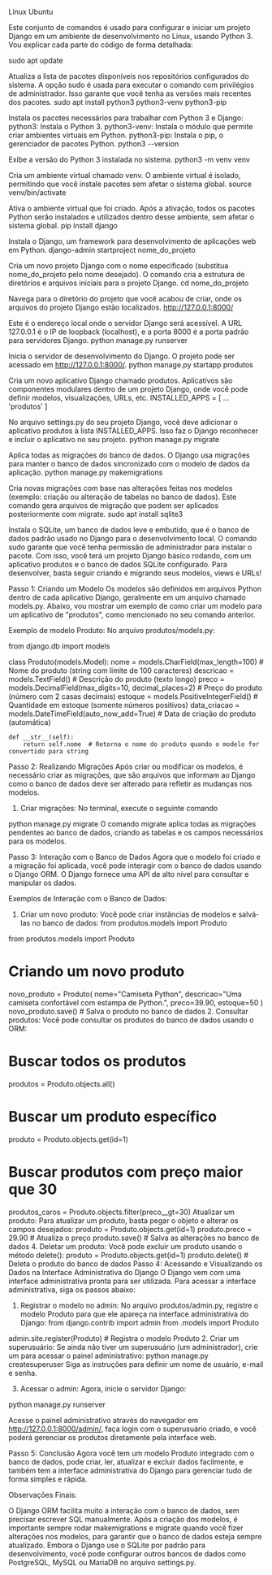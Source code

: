 Linux Ubuntu 

Este conjunto de comandos é usado para configurar e iniciar um projeto Django em um ambiente de desenvolvimento no Linux, usando Python 3. Vou explicar cada parte do código de forma detalhada:

sudo apt update

Atualiza a lista de pacotes disponíveis nos repositórios configurados do sistema.
A opção sudo é usada para executar o comando com privilégios de administrador.
Isso garante que você tenha as versões mais recentes dos pacotes.
sudo apt install python3 python3-venv python3-pip

Instala os pacotes necessários para trabalhar com Python 3 e Django:
python3: Instala o Python 3.
python3-venv: Instala o módulo que permite criar ambientes virtuais em Python.
python3-pip: Instala o pip, o gerenciador de pacotes Python.
python3 --version

Exibe a versão do Python 3 instalada no sistema.
python3 -m venv venv

Cria um ambiente virtual chamado venv.
O ambiente virtual é isolado, permitindo que você instale pacotes sem afetar o sistema global.
source venv/bin/activate

Ativa o ambiente virtual que foi criado. Após a ativação, todos os pacotes Python serão instalados e utilizados dentro desse ambiente, sem afetar o sistema global.
pip install django

Instala o Django, um framework para desenvolvimento de aplicações web em Python.
django-admin startproject nome_do_projeto

Cria um novo projeto Django com o nome especificado (substitua nome_do_projeto pelo nome desejado).
O comando cria a estrutura de diretórios e arquivos iniciais para o projeto Django.
cd nome_do_projeto

Navega para o diretório do projeto que você acabou de criar, onde os arquivos do projeto Django estão localizados.
http://127.0.0.1:8000/

Este é o endereço local onde o servidor Django será acessível. A URL 127.0.0.1 é o IP de loopback (localhost), e a porta 8000 é a porta padrão para servidores Django.
python manage.py runserver

Inicia o servidor de desenvolvimento do Django. O projeto pode ser acessado em http://127.0.0.1:8000/.
python manage.py startapp produtos

Cria um novo aplicativo Django chamado produtos.
Aplicativos são componentes modulares dentro de um projeto Django, onde você pode definir modelos, visualizações, URLs, etc.
INSTALLED_APPS = [ ... 'produtos' ]

No arquivo settings.py do seu projeto Django, você deve adicionar o aplicativo produtos à lista INSTALLED_APPS. Isso faz o Django reconhecer e incluir o aplicativo no seu projeto.
python manage.py migrate

Aplica todas as migrações do banco de dados. O Django usa migrações para manter o banco de dados sincronizado com o modelo de dados da aplicação.
python manage.py makemigrations

Cria novas migrações com base nas alterações feitas nos modelos (exemplo: criação ou alteração de tabelas no banco de dados).
Este comando gera arquivos de migração que podem ser aplicados posteriormente com migrate.
sudo apt install sqlite3

Instala o SQLite, um banco de dados leve e embutido, que é o banco de dados padrão usado no Django para o desenvolvimento local.
O comando sudo garante que você tenha permissão de administrador para instalar o pacote.
Com isso, você terá um projeto Django básico rodando, com um aplicativo produtos e o banco de dados SQLite configurado. Para desenvolver, basta seguir criando e migrando seus modelos, views e URLs!

Passo 1: Criando um Modelo
Os modelos são definidos em arquivos Python dentro de cada aplicativo Django, geralmente em um arquivo chamado models.py. Abaixo, vou mostrar um exemplo de como criar um modelo para um aplicativo de "produtos", como mencionado no seu comando anterior.

Exemplo de modelo Produto:
No arquivo produtos/models.py:

from django.db import models

class Produto(models.Model):
    nome = models.CharField(max_length=100)  # Nome do produto (string com limite de 100 caracteres)
    descricao = models.TextField()  # Descrição do produto (texto longo)
    preco = models.DecimalField(max_digits=10, decimal_places=2)  # Preço do produto (número com 2 casas decimais)
    estoque = models.PositiveIntegerField()  # Quantidade em estoque (somente números positivos)
    data_criacao = models.DateTimeField(auto_now_add=True)  # Data de criação do produto (automática)

    def __str__(self):
        return self.nome  # Retorna o nome do produto quando o modelo for convertido para string

Passo 2: Realizando Migrações
Após criar ou modificar os modelos, é necessário criar as migrações, que são arquivos que informam ao Django como o banco de dados deve ser alterado para refletir as mudanças nos modelos.

1. Criar migrações:
No terminal, execute o seguinte comando

python manage.py migrate
O comando migrate aplica todas as migrações pendentes ao banco de dados, criando as tabelas e os campos necessários para os modelos.

Passo 3: Interação com o Banco de Dados
Agora que o modelo foi criado e a migração foi aplicada, você pode interagir com o banco de dados usando o Django ORM. O Django fornece uma API de alto nível para consultar e manipular os dados.

Exemplos de Interação com o Banco de Dados:
1. Criar um novo produto:
Você pode criar instâncias de modelos e salvá-las no banco de dados:
from produtos.models import Produto

from produtos.models import Produto

# Criando um novo produto
novo_produto = Produto(
    nome="Camiseta Python",
    descricao="Uma camiseta confortável com estampa de Python.",
    preco=39.90,
    estoque=50
)
novo_produto.save()  # Salva o produto no banco de dados
2. Consultar produtos:
Você pode consultar os produtos do banco de dados usando o ORM:
# Buscar todos os produtos
produtos = Produto.objects.all()

# Buscar um produto específico
produto = Produto.objects.get(id=1)

# Buscar produtos com preço maior que 30
produtos_caros = Produto.objects.filter(preco__gt=30)
 Atualizar um produto:
Para atualizar um produto, basta pegar o objeto e alterar os campos desejados:
produto = Produto.objects.get(id=1)
produto.preco = 29.90  # Atualiza o preço
produto.save()  # Salva as alterações no banco de dados
4. Deletar um produto:
Você pode excluir um produto usando o método delete():
produto = Produto.objects.get(id=1)
produto.delete()  # Deleta o produto do banco de dados
Passo 4: Acessando e Visualizando os Dados na Interface Administrativa do Django
O Django vem com uma interface administrativa pronta para ser utilizada. Para acessar a interface administrativa, siga os passos abaixo:

1. Registrar o modelo no admin:
No arquivo produtos/admin.py, registre o modelo Produto para que ele apareça na interface administrativa do Django:
from django.contrib import admin
from .models import Produto

admin.site.register(Produto)  # Registra o modelo Produto
2. Criar um superusuário:
Se ainda não tiver um superusuário (um administrador), crie um para acessar o painel administrativo:
python manage.py createsuperuser
Siga as instruções para definir um nome de usuário, e-mail e senha.

3. Acessar o admin:
Agora, inicie o servidor Django:

python manage.py runserver

Acesse o painel administrativo através do navegador em http://127.0.0.1:8000/admin/, faça login com o superusuário criado, e você poderá gerenciar os produtos diretamente pela interface web.

Passo 5: Conclusão
Agora você tem um modelo Produto integrado com o banco de dados, pode criar, ler, atualizar e excluir dados facilmente, e também tem a interface administrativa do Django para gerenciar tudo de forma simples e rápida.

Observações Finais:

O Django ORM facilita muito a interação com o banco de dados, sem precisar escrever SQL manualmente.
Após a criação dos modelos, é importante sempre rodar makemigrations e migrate quando você fizer alterações nos modelos, para garantir que o banco de dados esteja sempre atualizado.
Embora o Django use o SQLite por padrão para desenvolvimento, você pode configurar outros bancos de dados como PostgreSQL, MySQL ou MariaDB no arquivo settings.py.





